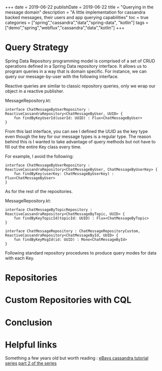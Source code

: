 +++
date = 2019-06-22
publishDate = 2019-06-22
title = "Querying in the message domain"
description = "A little implementation for cassandra backed messages, their users and app querying capabilities"
toc = true
categories = ["spring","cassandra","data","spring-data", "kotlin"]
tags = ["demo","spring","webflux","cassandra","data","kotlin"]
+++

# Query Strategy

Spring Data Repository programming model is comprised of a set of CRUD operations defined in a Spring Data repository interface.
It allows us to program queries in a way that is domain specific. For instance, we can query our message-by-user
with the following interface.

Reactive queries are similar to classic repository queries, only we wrap our <T> object in a reactive publisher.

MessageRepository.kt:

    interface ChatMessageByUserRepository : ReactiveCassandraRepository<ChatMessageByUser, UUID> {
        fun findByKeyUserId(userId: UUID) : Flux<ChatMessageByUser>
    }

From this last interface, you can see I defined the UUID as the key type even though the key for our message types is a regular type.
The reason behind this is I wanted to take advantage of query methods but not have to fill out the entire Key class every time.

For example, I avoid the following:

    interface ChatMessageByUserRepository : ReactiveCassandraRepository<ChatMessageByUser, ChatMessageByUserKey> {
        fun findByKey(userKey: ChatMessageByUserKey) : Flux<ChatMessageByUser>
    }

As for the rest of the repositories.
    
MessageRepository.kt:

    interface ChatMessageByTopicRepository : ReactiveCassandraRepository<ChatMessageByTopic, UUID> {
        fun findByKeyTopicId(topicId: UUID) : Flux<ChatMessageByTopic>
    }
    
    interface ChatMessageRepository : ChatMessageRepositoryCustom, ReactiveCassandraRepository<ChatMessageById, UUID> {
        fun findByKeyMsgId(id: UUID) : Mono<ChatMessageById>
    }

Following standard repository procedures to produce query modes for data with each Key. 
    
# Repositories

# Custom Repositories with CQL

# Conclusion 

# Helpful links

Something a few years old but worth reading : 
[eBays cassandra tutorial series](https://www.ebayinc.com/stories/blogs/tech/cassandra-data-modeling-best-practices-part-1/)
[part 2 of the series](https://www.ebayinc.com/stories/blogs/tech/cassandra-data-modeling-best-practices-part-2/)

